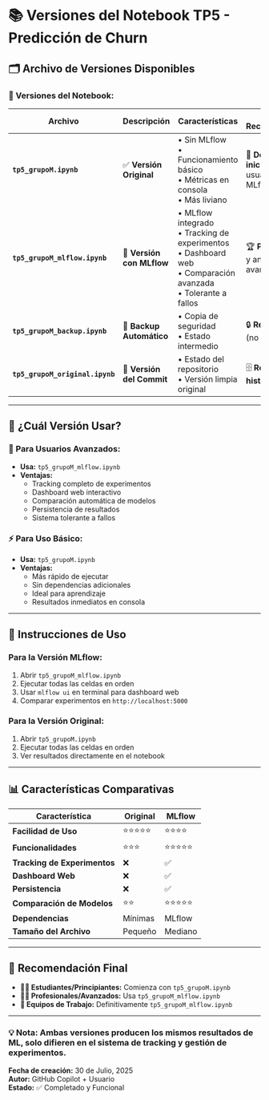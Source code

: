# 📚 **Versiones del Notebook TP5 - Predicción de Churn**

## 🗂️ **Archivo de Versiones Disponibles**

### **📁 Versiones del Notebook:**

| Archivo | Descripción | Características | Uso Recomendado |
|---------|-------------|-----------------|------------------|
| **`tp5_grupoM.ipynb`** | ✅ **Versión Original** | • Sin MLflow<br>• Funcionamiento básico<br>• Métricas en consola<br>• Más liviano | 🎯 **Desarrollo inicial** y usuarios sin MLflow |
| **`tp5_grupoM_mlflow.ipynb`** | 🚀 **Versión con MLflow** | • MLflow integrado<br>• Tracking de experimentos<br>• Dashboard web<br>• Comparación avanzada<br>• Tolerante a fallos | 🏆 **Producción** y análisis avanzado |
| **`tp5_grupoM_backup.ipynb`** | 💾 **Backup Automático** | • Copia de seguridad<br>• Estado intermedio | 🔒 **Respaldo** (no usar) |
| **`tp5_grupoM_original.ipynb`** | 📜 **Versión del Commit** | • Estado del repositorio<br>• Versión limpia original | 🗄️ **Referencia histórica** |

---

## 🎯 **¿Cuál Versión Usar?**

### **🚀 Para Usuarios Avanzados:**
- **Usa:** `tp5_grupoM_mlflow.ipynb`
- **Ventajas:** 
  - Tracking completo de experimentos
  - Dashboard web interactivo
  - Comparación automática de modelos
  - Persistencia de resultados
  - Sistema tolerante a fallos

### **⚡ Para Uso Básico:**
- **Usa:** `tp5_grupoM.ipynb`
- **Ventajas:**
  - Más rápido de ejecutar
  - Sin dependencias adicionales
  - Ideal para aprendizaje
  - Resultados inmediatos en consola

---

## 🔧 **Instrucciones de Uso**

### **Para la Versión MLflow:**
1. Abrir `tp5_grupoM_mlflow.ipynb`
2. Ejecutar todas las celdas en orden
3. Usar `mlflow ui` en terminal para dashboard web
4. Comparar experimentos en `http://localhost:5000`

### **Para la Versión Original:**
1. Abrir `tp5_grupoM.ipynb`
2. Ejecutar todas las celdas en orden
3. Ver resultados directamente en el notebook

---

## 📊 **Características Comparativas**

| Característica | Original | MLflow |
|----------------|----------|--------|
| **Facilidad de Uso** | ⭐⭐⭐⭐⭐ | ⭐⭐⭐⭐ |
| **Funcionalidades** | ⭐⭐⭐ | ⭐⭐⭐⭐⭐ |
| **Tracking de Experimentos** | ❌ | ✅ |
| **Dashboard Web** | ❌ | ✅ |
| **Persistencia** | ❌ | ✅ |
| **Comparación de Modelos** | ⭐⭐ | ⭐⭐⭐⭐⭐ |
| **Dependencias** | Mínimas | MLflow |
| **Tamaño del Archivo** | Pequeño | Mediano |

---

## 🎯 **Recomendación Final**

- **👨‍🎓 Estudiantes/Principiantes:** Comienza con `tp5_grupoM.ipynb`
- **👨‍💼 Profesionales/Avanzados:** Usa `tp5_grupoM_mlflow.ipynb`
- **🏢 Equipos de Trabajo:** Definitivamente `tp5_grupoM_mlflow.ipynb`

---

### 💡 **Nota:** Ambas versiones producen los mismos resultados de ML, solo difieren en el sistema de tracking y gestión de experimentos.

**Fecha de creación:** 30 de Julio, 2025  
**Autor:** GitHub Copilot + Usuario  
**Estado:** ✅ Completado y Funcional
